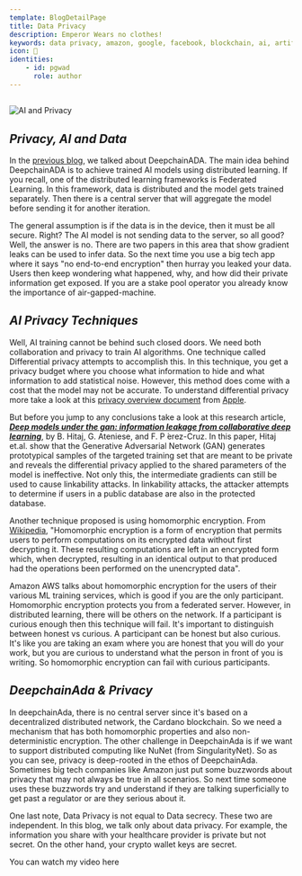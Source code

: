 ```yaml
---
template: BlogDetailPage
title: Data Privacy
description: Emperor Wears no clothes!
keywords: data privacy, amazon, google, facebook, blockchain, ai, artificial intelligence, data science, cardano, blockchain
icon: 🔐
identities: 
    - id: pgwad
      role: author
---
```


##
![AI and Privacy](https://github.com/armada-alliance/assets/blob/gh-pages/ai_privacy.png?raw=true)

##

## ***Privacy, AI and Data***
In the [previous blog](/en/blogs/blockchain-ai-with-nunet-singularitynet-and-cardano.md), we talked about DeepchainADA. The main idea behind DeepchainADA is to achieve trained AI models using distributed learning. If you recall, one of the distributed learning frameworks is Federated Learning. In this framework, data is distributed and the model gets trained separately.  Then there is a central server that will aggregate the model before sending it for another iteration.

The general assumption is if the data is in the device, then it must be all secure. Right? The AI model is not sending data to the server, so all good? Well, the answer is no. There are two papers in this area that show gradient leaks can be used to infer data. So the next time you use a big tech app where it says "no end-to-end encryption" then hurray you leaked your data. Users then keep wondering what happened, why, and how did their private information get exposed. If you are a stake pool operator you already know the importance of air-gapped-machine.

## ***AI Privacy Techniques***
Well, AI training cannot be behind such closed doors. We need both collaboration and privacy to train AI algorithms. One technique called Differential privacy attempts to accomplish this. In this technique, you get a privacy budget where you choose what information to hide and what information to add statistical noise. However, this method does come with a cost that the model may not be accurate. To understand differential privacy more take a look at this [privacy overview document](https://www.apple.com/privacy/docs/Differential_Privacy_Overview.pdf) from [Apple](https://apple.com). 

But before you jump to any conclusions take a look at this research article, ***[Deep models under the gan: information leakage from collaborative deep learning](https://doi.org/10.1145/3133956.3134012)***, by B. Hitaj, G. Ateniese, and F. P ́erez-Cruz. In this paper, Hitaj et.al. show that the Generative Adversarial Network (GAN) generates prototypical samples of the targeted training set that are meant to be private and reveals the differential privacy applied to the shared parameters of the model is ineffective. Not only this, the intermediate gradients can still be used to cause linkability attacks.  In linkability attacks, the attacker attempts to determine if users in a public database are also in the protected database.

Another technique proposed is using homomorphic encryption. From [Wikipedia](https://en.wikipedia.org/wiki/Homomorphic_encryption), "Homomorphic encryption is a form of encryption that permits users to perform computations on its encrypted data without first decrypting it. These resulting computations are left in an encrypted form which, when decrypted, resulting in an identical output to that produced had the operations been performed on the unencrypted data".

Amazon AWS talks about homomorphic encryption for the users of their various ML training services, which is good if you are the only participant. Homomorphic encryption protects you from a federated server. However, in distributed learning, there will be others on the network. If a participant is curious enough then this technique will fail. It's important to distinguish between honest vs curious. A participant can be honest but also curious. It's like you are taking an exam where you are honest that you will do your work, but you are curious to understand what the person in front of you is writing. So homomorphic encryption can fail with curious participants.

## ***DeepchainAda & Privacy***
In deepchainAda, there is no central server since it's based on a decentralized distributed network, the Cardano blockchain. So we need a mechanism that has both homomorphic properties and also non-deterministic encryption. The other challenge in DeepchainAda is if we want to support distributed computing like NuNet (from SingularityNet). So as you can see, privacy is deep-rooted in the ethos of DeepchainAda. Sometimes big tech companies like Amazon just put some buzzwords about privacy that may not always be true in all scenarios. So next time someone uses these buzzwords try and understand if they are talking superficially to get past a regulator or are they serious about it.

One last note, Data Privacy is not equal to Data secrecy. These two are independent. In this blog, we talk only about data privacy. For example, the information you share with your healthcare provider is private but not secret. On the other hand, your crypto wallet keys are secret.

You can watch my video here

<YoutubeVideo url="https://www.youtube.com/watch?v=1N7_sXG622g" />
